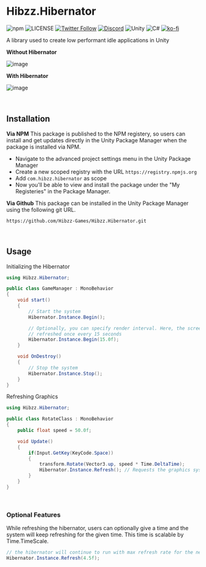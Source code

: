 # Hibzz.Hibernator
![npm](https://img.shields.io/npm/dt/com.hibzz.hibernator?color=fb8717&style=for-the-badge) ![LICENSE](https://img.shields.io/badge/LICENSE-CC--BY--4.0-ee5b32?style=for-the-badge) [![Twitter Follow](https://img.shields.io/twitter/follow/hibzzgames?color=1a8cd8&style=for-the-badge)](https://twitter.com/hibzzgames) [![Discord](https://img.shields.io/discord/695898694083412048?color=788bd9&label=DIscord&style=for-the-badge)](https://discord.gg/tZdZFK7) ![Unity](https://img.shields.io/badge/unity-%23000000.svg?style=for-the-badge&logo=unity&logoColor=white) ![C#](https://img.shields.io/badge/c%23-%23239120.svg?style=for-the-badge&logo=c-sharp&logoColor=white) [![ko-fi](https://ko-fi.com/img/githubbutton_sm.svg)](https://ko-fi.com/sliptrixx)

 A library used to create low performant idle applications in Unity

**Without Hibernator**

![image](https://user-images.githubusercontent.com/37605842/169102028-5f13ad7d-8c4c-4934-80d8-ed9698bdfe7a.png)

**With Hibernator**

![image](https://user-images.githubusercontent.com/37605842/169102077-b522b8b3-dd25-4953-aa97-28d9548c9fc3.png)

<br>

## Installation
**Via NPM**
This package is published to the NPM registery, so users can install and get updates directly in the Unity Package Manager when the package is installed via NPM.
- Navigate to the advanced project settings menu in the Unity Package Manager
- Create a new scoped registry with the URL `https://registry.npmjs.org`
- Add `com.hibzz.hibernator` as scope
- Now you'll be able to view and install the package under the "My Registeries" in the Package Manager.

**Via Github**
This package can be installed in the Unity Package Manager using the following git URL.
```
https://github.com/Hibzz-Games/Hibzz.Hibernator.git
```

<br>

## Usage
Initializing the Hibernator
```c#
using Hibzz.Hibernator;

public class GameManager : MonoBehavior
{
    void start()
    {
        // Start the system
        Hibernator.Instance.Begin();

        // Optionally, you can specify render interval. Here, the screen is 
        // refreshed once every 15 seconds
        Hibernator.Instance.Begin(15.0f);
    }

    void OnDestroy()
    {
        // Stop the system
        Hibernator.Instance.Stop();
    }
}
```

Refreshing Graphics
```c#
using Hibzz.Hibernator;

public class RotateClass : MonoBehavior
{
    public float speed = 50.0f;

    void Update()
    {
        if(Input.GetKey(KeyCode.Space))
        {
            transform.Rotate(Vector3.up, speed * Time.DeltaTime);
            Hibernator.Instance.Refresh(); // Requests the graphics system to be updated
        }
    }
}
```

<br>

### Optional Features
While refreshing the hibernator, users can optionally give a time and the system will keep refreshing for the given time. This time is scalable by Time.TimeScale.

```c#
// the hibernator will continue to run with max refresh rate for the next 4.5 seconds
Hibernator.Instance.Refresh(4.5f);
```
